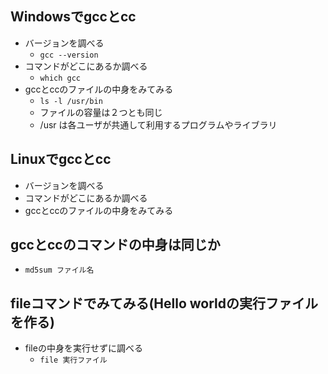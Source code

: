## Windowsでgccとcc
- バージョンを調べる
  - `gcc --version` 
- コマンドがどこにあるか調べる
  - `which gcc` 
- gccとccのファイルの中身をみてみる
  - `ls -l /usr/bin` 
  - ファイルの容量は２つとも同じ
  - /usr は各ユーザが共通して利用するプログラムやライブラリ 

## Linuxでgccとcc 
- バージョンを調べる
- コマンドがどこにあるか調べる
- gccとccのファイルの中身をみてみる

## gccとccのコマンドの中身は同じか
- `md5sum ファイル名`

## fileコマンドでみてみる(Hello worldの実行ファイルを作る)
- fileの中身を実行せずに調べる
  - `file 実行ファイル`

